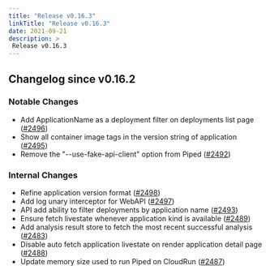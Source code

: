 ```yaml
---
title: "Release v0.16.3"
linkTitle: "Release v0.16.3"
date: 2021-09-21
description: >
 Release v0.16.3
---
```


## Changelog since v0.16.2

### Notable Changes
* Add ApplicationName as a deployment filter on deployments list page ([#2496](https://github.com/pipe-cd/pipecd/pull/2496))
* Show all container image tags in the version string of application ([#2495](https://github.com/pipe-cd/pipecd/pull/2495))
* Remove the "--use-fake-api-client" option from Piped ([#2492](https://github.com/pipe-cd/pipecd/pull/2492))

### Internal Changes
* Refine application version format ([#2498](https://github.com/pipe-cd/pipecd/pull/2498))
* Add log unary interceptor for WebAPI ([#2497](https://github.com/pipe-cd/pipecd/pull/2497))
* API add ability to filter deployments by application name ([#2493](https://github.com/pipe-cd/pipecd/pull/2493))
* Ensure fetch livestate whenever application kind is available ([#2489](https://github.com/pipe-cd/pipecd/pull/2489))
* Add analysis result store to fetch the most recent successful analysis ([#2483](https://github.com/pipe-cd/pipecd/pull/2483))
* Disable auto fetch application livestate on render application detail page ([#2488](https://github.com/pipe-cd/pipecd/pull/2488))
* Update memory size used to run Piped on CloudRun ([#2487](https://github.com/pipe-cd/pipecd/pull/2487))
